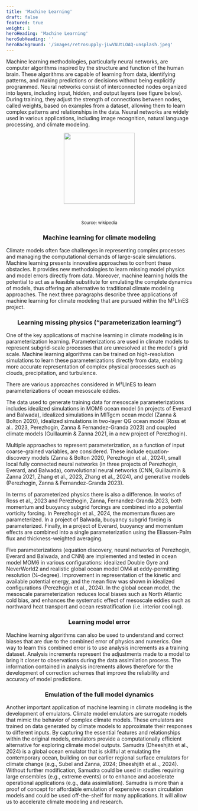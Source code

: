 ```yaml
---
title: 'Machine Learning'
draft: false
featured: true
weight: 1
heroHeading: 'Machine Learning'
heroSubHeading: ''
heroBackground: '/images/retrosupply-jLwVAUtLOAQ-unsplash.jpeg'
---
```


Machine learning methodologies, particularly neural networks, are computer algorithms inspired by the structure and function of the human brain. These algorithms are capable of learning from data, identifying patterns, and making predictions or decisions without being explicitly programmed. Neural networks consist of interconnected nodes organized into layers, including input, hidden, and output layers (see figure below). During training, they adjust the strength of connections between nodes, called weights, based on examples from a dataset, allowing them to learn complex patterns and relationships in the data. Neural networks are widely used in various applications, including image recognition, natural language processing, and climate modeling.


<center>
<img src="/images/research/Colored_neural_network.svg.png" style="width: 20vw; padding-bottom: 30px; padding-top: 0px">
</center>
<p style="text-align: center;"><small>Source: wikipedia</small></p>

<h3 style="text-align: center;">Machine learning for climate modeling</h3>

Climate models often face challenges in representing complex processes and managing the computational demands of large-scale simulations. Machine learning presents innovative approaches to confront these obstacles. It provides new methodologies to learn missing model physics and model errors directly from data. Moreover, machine learning holds the potential to act as a feasible substitute for emulating the complete dynamics of models, thus offering an alternative to traditional climate modeling approaches. The next three paragraphs describe three applications of machine learning for climate modeling that are pursued within the M²LInES project.


<h3 style="text-align: center;"> Learning missing physics (“parameterization learning”)</h3>

One of the key applications of machine learning in climate modeling is in parameterization learning. Parameterizations are used in climate models to represent subgrid-scale processes that are unresolved at the model's grid scale. Machine learning algorithms can be trained on high-resolution simulations to learn these parameterizations directly from data, enabling more accurate representation of complex physical processes such as clouds, precipitation, and turbulence.

There are various approaches considered in M²LInES to learn parameterizations of ocean mesoscale eddies. 

The data used to generate training data for mesoscale parameterizations includes idealized simulations in MOM6 ocean model (in projects of Everard and Balwada), idealized simulations in MITgcm ocean model (Zanna & Bolton 2020), idealized simulations in two-layer QG ocean model (Ross et al.. 2023, Perezhogin, Zanna & Fernandez-Granda 2023) and coupled climate models (Guillaumin & Zanna 2021, in a new project of Perezhogin). 

Multiple approaches to represent parameterization, as a function of input coarse-grained variables, are considered. These include equation-discovery models (Zanna & Bolton 2020, Perezhogin et al., 2024), small local fully connected neural networks (in three projects of Perezhogin, Everard, and Balwada), convolutional neural networks  (CNN, Guillaumin & Zanna 2021, Zhang et al., 2023, Zhang et al., 2024), and generative models (Perezhogin, Zanna & Fernandez-Granda 2023).

In terms of parameterized physics there is also a difference. In works of Ross et al., 2023 and Perezhogin, Zanna, Fernandez-Granda 2023, both momentum and buoyancy subgrid forcings are combined into a potential vorticity forcing. In Perezhogin et al., 2024, the momentum fluxes are parameterized. In a project of Balwada, buoyancy subgrid forcing is parameterized. Finally, in a project of Everard, buoyancy and momentum effects are combined into a single parameterization using the Eliassen-Palm flux and thickness-weighted averaging. 

Five parameterizations (equation discovery, neural networks of Perezhogin, Everard and Balwada, and CNN) are implemented and tested in ocean model MOM6 in various configurations: idealized Double Gyre and NeverWorld2 and realistic global ocean model OM4 at eddy-permitting resolution (¼-degree). Improvement in representation of the kinetic and available potential energy, and the mean flow was shown in idealized configurations (Perezhogin et al., 2024). In the global ocean model, the mesoscale parameterization reduces local biases such as North Atlantic cold bias, and enhances the systematic effect of mesoscale eddies such as northward heat transport and ocean restratification (i.e. interior cooling).

<h3 style="text-align: center;">Learning model error</h3>

Machine learning algorithms can also be used to understand and correct biases that are due to the combined error of physics and numerics. One way to learn this combined error is to use analysis increments as a training dataset. Analysis increments represent the adjustments made to a model to bring it closer to observations during the data assimilation process. The information contained in analysis increments allows therefore for the development of correction schemes that improve the reliability and accuracy of model predictions. 

<h3 style="text-align: center;">Emulation of the full model dynamics</h3>

Another important application of machine learning in climate modeling is the development of emulators. Climate model emulators are surrogate models that mimic the behavior of complex climate models. These emulators are trained on data generated by climate models to approximate their responses to different inputs. By capturing the essential features and relationships within the original models, emulators provide a computationally efficient alternative for exploring climate model outputs.
Samudra (Dheeshjith et al., 2024) is a global ocean emulator that is skillful at emulating the contemporary ocean, building on our earlier regional surface emulators for climate change (e.g., Subel and Zanna, 2024; Dheeshjith et al.., 2024). Without further modification, Samudra could be used in studies requiring large ensembles (e.g., extreme events) or to enhance and accelerate operational applications (e.g., data assimilation). Samudra is more than a proof of concept for affordable emulation of expensive ocean circulation models and could be used off-the-shelf for many applications. It will allow us to accelerate climate modeling and research. 
